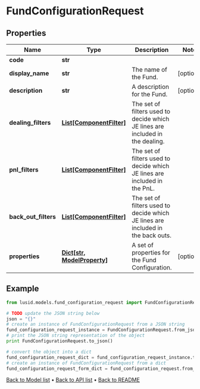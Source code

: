 # FundConfigurationRequest


## Properties
Name | Type | Description | Notes
------------ | ------------- | ------------- | -------------
**code** | **str** |  | 
**display_name** | **str** | The name of the Fund. | [optional] 
**description** | **str** | A description for the Fund. | [optional] 
**dealing_filters** | [**List[ComponentFilter]**](ComponentFilter.md) | The set of filters used to decide which JE lines are included in the dealing. | 
**pnl_filters** | [**List[ComponentFilter]**](ComponentFilter.md) | The set of filters used to decide which JE lines are included in the PnL. | 
**back_out_filters** | [**List[ComponentFilter]**](ComponentFilter.md) | The set of filters used to decide which JE lines are included in the back outs. | 
**properties** | [**Dict[str, ModelProperty]**](ModelProperty.md) | A set of properties for the Fund Configuration. | [optional] 

## Example

```python
from lusid.models.fund_configuration_request import FundConfigurationRequest

# TODO update the JSON string below
json = "{}"
# create an instance of FundConfigurationRequest from a JSON string
fund_configuration_request_instance = FundConfigurationRequest.from_json(json)
# print the JSON string representation of the object
print FundConfigurationRequest.to_json()

# convert the object into a dict
fund_configuration_request_dict = fund_configuration_request_instance.to_dict()
# create an instance of FundConfigurationRequest from a dict
fund_configuration_request_form_dict = fund_configuration_request.from_dict(fund_configuration_request_dict)
```
[Back to Model list](../README.md#documentation-for-models) &#8226; [Back to API list](../README.md#documentation-for-api-endpoints) &#8226; [Back to README](../README.md)



